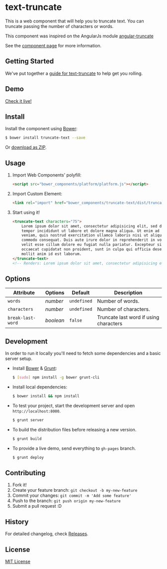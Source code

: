 text-truncate
================

This is a web component that will help you to truncate text.
You can truncate passing the number of characters or words.

This component was inspired on the AngularJs module [angular-truncate](https://github.com/sparkalow/angular-truncate)

See the [component page](http://juanpujol.github.io/text-truncate) for more information.

## Getting Started

We've put together a [guide for text-truncate](http://www.polymer-project.org/docs/start/reusableelements.html) to help get you rolling.

## Demo

[Check it live!](http://juanpujol.github.io/truncate-text)

## Install

Install the component using [Bower](http://bower.io/):

```sh
$ bower install truncate-text --save
```

Or [download as ZIP](https://github.com/my-user/my-repo/archive/master.zip).

## Usage

1. Import Web Components' polyfill:

    ```html
    <script src="bower_components/platform/platform.js"></script>
    ```

2. Import Custom Element:

    ```html
    <link rel="import" href="bower_components/truncate-text/dist/truncate-text.html">
    ```

3. Start using it!

    ```html
    <truncate-text characters="75">
        Lorem ipsum dolor sit amet, consectetur adipisicing elit, sed do eiusmod
        tempor incididunt ut labore et dolore magna aliqua. Ut enim ad minim
        veniam, quis nostrud exercitation ullamco laboris nisi ut aliquip ex ea
        commodo consequat. Duis aute irure dolor in reprehenderit in voluptate
        velit esse cillum dolore eu fugiat nulla pariatur. Excepteur sint
        occaecat cupidatat non proident, sunt in culpa qui officia deserunt
        mollit anim id est laborum.
    </truncate-text>
    <!-- Renders: Lorem ipsum dolor sit amet, consectetur adipisicing elit. ... -->
    ```

## Options

Attribute         | Options     | Default      | Description
---               | ---         | ---          | ---
`words`           | *number*    | `undefined`  | Number of words.
`characters`      | *number*    | `undefined`  | Number of characters.
`break-last-word` | *boolean*   | `false`      | Truncate last word if using characters

## Development

In order to run it locally you'll need to fetch some dependencies and a basic server setup.

* Install [Bower](http://bower.io/) & [Grunt](http://gruntjs.com/):

    ```sh
    $ [sudo] npm install -g bower grunt-cli
    ```

* Install local dependencies:

    ```sh
    $ bower install && npm install
    ```

* To test your project, start the development server and open `http://localhost:8000`.

    ```sh
    $ grunt server
    ```

* To build the distribution files before releasing a new version.

    ```sh
    $ grunt build
    ```

* To provide a live demo, send everything to `gh-pages` branch.

    ```sh
    $ grunt deploy
    ```

## Contributing

1. Fork it!
2. Create your feature branch: `git checkout -b my-new-feature`
3. Commit your changes: `git commit -m 'Add some feature'`
4. Push to the branch: `git push origin my-new-feature`
5. Submit a pull request :D

## History

For detailed changelog, check [Releases](https://github.com/juanpujol/truncate-text/releases).

## License

[MIT License](http://opensource.org/licenses/MIT)
